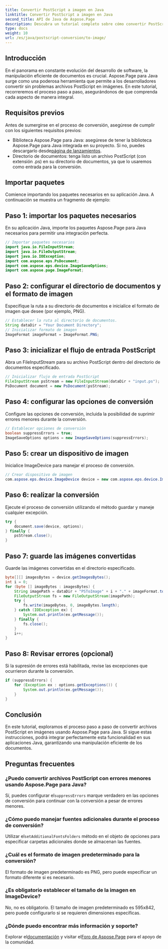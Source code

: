```yaml
---
title: Convertir PostScript a imagen en Java
linktitle: Convertir PostScript a imagen en Java
second_title: API de Java de Aspose.Page
description: Descubra un tutorial completo sobre cómo convertir PostScript a imágenes en Java usando Aspose.Page. Se incluyen guía paso a paso, preguntas frecuentes y requisitos previos esenciales.
type: docs
weight: 10
url: /es/java/postscript-conversion/to-image/
---
```

## Introducción
En el panorama en constante evolución del desarrollo de software, la manipulación eficiente de documentos es crucial. Aspose.Page para Java surge como una poderosa herramienta que permite a los desarrolladores convertir sin problemas archivos PostScript en imágenes. En este tutorial, recorreremos el proceso paso a paso, asegurándonos de que comprenda cada aspecto de manera integral.
## Requisitos previos
Antes de sumergirse en el proceso de conversión, asegúrese de cumplir con los siguientes requisitos previos:
-  Biblioteca Aspose.Page para Java: asegúrese de tener la biblioteca Aspose.Page para Java integrada en su proyecto. Si no, puedes descargarlo desde[página de lanzamientos](https://releases.aspose.com/page/java/).
- Directorio de documentos: tenga listo un archivo PostScript (con extensión .ps) en su directorio de documentos, ya que lo usaremos como entrada para la conversión.
## Importar paquetes
Comience importando los paquetes necesarios en su aplicación Java. A continuación se muestra un fragmento de ejemplo:
## Paso 1: importar los paquetes necesarios
En su aplicación Java, importe los paquetes Aspose.Page para Java necesarios para permitir una integración perfecta.
```java
// Importar paquetes necesarios
import java.io.FileInputStream;
import java.io.FileOutputStream;
import java.io.IOException;
import com.aspose.eps.PsDocument;
import com.aspose.eps.device.ImageSaveOptions;
import com.aspose.page.ImageFormat;

```
## Paso 2: configurar el directorio de documentos y el formato de imagen
Especifique la ruta a su directorio de documentos e inicialice el formato de imagen que desee (por ejemplo, PNG).
```java
// Establecer la ruta al directorio de documentos.
String dataDir = "Your Document Directory";
// Inicializar formato de imagen
ImageFormat imageFormat = ImageFormat.PNG;
```
## Paso 3: inicializar el flujo de entrada PostScript
Abra un FileInputStream para su archivo PostScript dentro del directorio de documentos especificado.
```java
// Inicializar flujo de entrada PostScript
FileInputStream psStream = new FileInputStream(dataDir + "input.ps");
PsDocument document = new PsDocument(psStream);
```
## Paso 4: configurar las opciones de conversión
Configure las opciones de conversión, incluida la posibilidad de suprimir errores menores durante la conversión.
```java
// Establecer opciones de conversión
boolean suppressErrors = true;
ImageSaveOptions options = new ImageSaveOptions(suppressErrors);
```
## Paso 5: crear un dispositivo de imagen
Inicialice ImageDevice para manejar el proceso de conversión.
```java
// Crear dispositivo de imagen
com.aspose.eps.device.ImageDevice device = new com.aspose.eps.device.ImageDevice();
```
## Paso 6: realizar la conversión
Ejecute el proceso de conversión utilizando el método guardar y maneje cualquier excepción.
```java
try {
    document.save(device, options);
} finally {
    psStream.close();
}
```
## Paso 7: guarde las imágenes convertidas
Guarde las imágenes convertidas en el directorio especificado.
```java
byte[][] imagesBytes = device.getImagesBytes();
int i = 0;
for (byte [] imageBytes : imagesBytes) {
    String imagePath = dataDir + "PSToImage" + i + "." + imageFormat.toString().toLowerCase();
    FileOutputStream fs = new FileOutputStream(imagePath);
    try {
        fs.write(imageBytes, 0, imageBytes.length);
    } catch (IOException ex) {
        System.out.println(ex.getMessage());
    } finally {
        fs.close();
    }
    i++;
}
```
## Paso 8: Revisar errores (opcional)
Si la supresión de errores está habilitada, revise las excepciones que ocurrieron durante la conversión.
```java
if (suppressErrors) {
    for (Exception ex : options.getExceptions()) {
        System.out.println(ex.getMessage());
    }
}
```
## Conclusión
En este tutorial, exploramos el proceso paso a paso de convertir archivos PostScript en imágenes usando Aspose.Page para Java. Si sigue estas instrucciones, podrá integrar perfectamente esta funcionalidad en sus aplicaciones Java, garantizando una manipulación eficiente de los documentos.
## Preguntas frecuentes
### ¿Puedo convertir archivos PostScript con errores menores usando Aspose.Page para Java?
 Sí, puedes configurar el`suppressErrors` marque verdadero en las opciones de conversión para continuar con la conversión a pesar de errores menores.
### ¿Cómo puedo manejar fuentes adicionales durante el proceso de conversión?
 Utilizar el`setAdditionalFontsFolders` método en el objeto de opciones para especificar carpetas adicionales donde se almacenan las fuentes.
### ¿Cuál es el formato de imagen predeterminado para la conversión?
El formato de imagen predeterminado es PNG, pero puede especificar un formato diferente si es necesario.
### ¿Es obligatorio establecer el tamaño de la imagen en ImageDevice?
No, no es obligatorio. El tamaño de imagen predeterminado es 595x842, pero puede configurarlo si se requieren dimensiones específicas.
### ¿Dónde puedo encontrar más información y soporte?
 Explorar el[documentación](https://reference.aspose.com/page/java/) y visitar el[Foro de Aspose.Page](https://forum.aspose.com/c/page/39) para el apoyo de la comunidad.